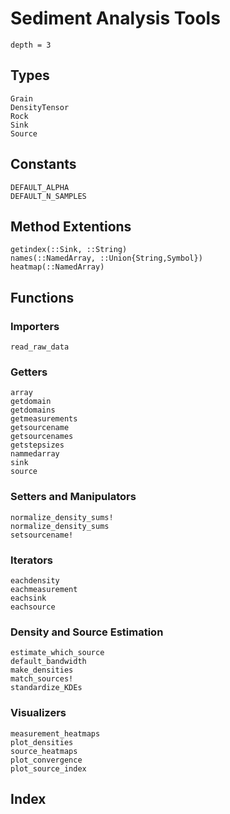 # Sediment Analysis Tools

```@contents
depth = 3
```

## Types
```@docs
Grain
DensityTensor
Rock
Sink
Source
```

## Constants
```@docs
DEFAULT_ALPHA
DEFAULT_N_SAMPLES
```

## Method Extentions
```@docs
getindex(::Sink, ::String)
names(::NamedArray, ::Union{String,Symbol})
heatmap(::NamedArray)
```

## Functions

### Importers
```@docs
read_raw_data
```

### Getters
```@docs
array
getdomain
getdomains
getmeasurements
getsourcename
getsourcenames
getstepsizes
nammedarray
sink
source
```

### Setters and Manipulators
```@docs
normalize_density_sums!
normalize_density_sums
setsourcename!
```

### Iterators
```@docs
eachdensity
eachmeasurement
eachsink
eachsource
```

### Density and Source Estimation
```@docs
estimate_which_source
default_bandwidth
make_densities
match_sources!
standardize_KDEs
```

### Visualizers
```@docs
measurement_heatmaps
plot_densities
source_heatmaps
plot_convergence
plot_source_index
```

## Index

```@index
```
